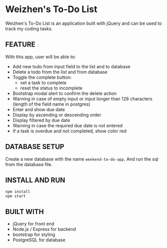 
# Weizhen's To-Do List

Weizhen's To-Do List is an application built with jQuery and can be used to track my coding tasks.

## FEATURE

With this app, user will be able to:

- Add new todo from input field to the list and to database
- Delete a todo from the list and from database
- Toggle the complete button:
  - set a task to complete
  - reset the status to incomplete
- Bootstrap modal alert to confirm the delete action
- Warning in case of empty input or input longer than 128 characters (length of the field name in postgres)
- Enter and show due date
- Display by ascending or descending order
- Display filtered by due date
- Warning in case the required due date is not entered
- If a task is overdue and not completed, show color red

## DATABASE SETUP

Create a new database with the name `weekend-to-do-app`. And run the sql from the database file.

## INSTALL AND RUN

  ```
  npm install
  npm start
  ```
## BUILT WITH

- jQuery for front end
- Node.js / Express for backend
- bootstrap for styling
- PostgreSQL for database



